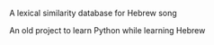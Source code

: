 A lexical similarity database for Hebrew song

An old project to learn Python while learning Hebrew
